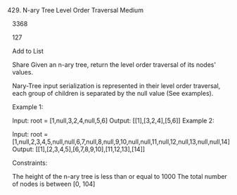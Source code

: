 429. N-ary Tree Level Order Traversal
Medium

3368

127

Add to List

Share
Given an n-ary tree, return the level order traversal of its nodes' values.

Nary-Tree input serialization is represented in their level order traversal, each group of children is separated by the null value (See examples).

 

Example 1:



Input: root = [1,null,3,2,4,null,5,6]
Output: [[1],[3,2,4],[5,6]]
Example 2:



Input: root = [1,null,2,3,4,5,null,null,6,7,null,8,null,9,10,null,null,11,null,12,null,13,null,null,14]
Output: [[1],[2,3,4,5],[6,7,8,9,10],[11,12,13],[14]]
 

Constraints:

The height of the n-ary tree is less than or equal to 1000
The total number of nodes is between [0, 104]
